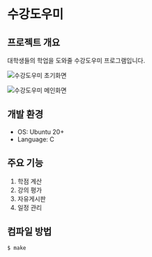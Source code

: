 # 수강도우미

## 프로젝트 개요
대학생들의 학업을 도와줄 수강도우미 프로그램입니다.

![수강도우미 초기화면](https://github.com/junsoo0/sugang_doumi/blob/main/img/sugang_doumi_initial_screen.png)

![수강도우미 메인화면](https://github.com/junsoo0/sugang_doumi/blob/main/img/sugang_doumi_main_screen.png)

## 개발 환경
* OS: Ubuntu 20+
* Language: C

## 주요 기능
1. 학점 계산
2. 강의 평가
3. 자유게시판
4. 일정 관리

## 컴파일 방법
   ```bash
   $ make
   ```
